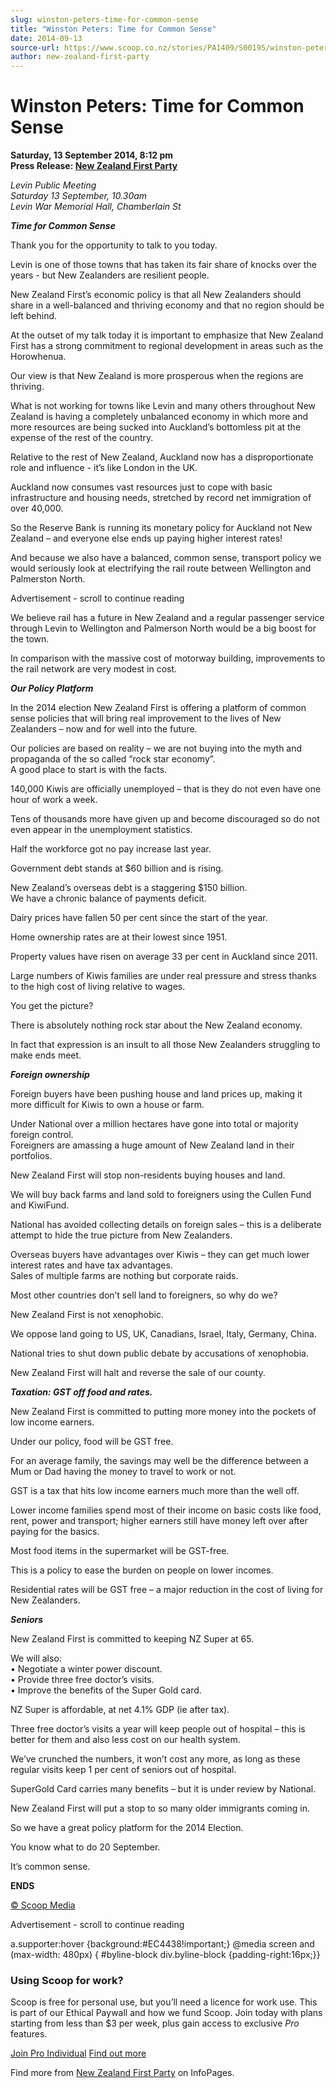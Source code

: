 ```yaml
---
slug: winston-peters-time-for-common-sense
title: "Winston Peters: Time for Common Sense"
date: 2014-09-13
source-url: https://www.scoop.co.nz/stories/PA1409/S00195/winston-peters-time-for-common-sense.htm
author: new-zealand-first-party
---
```

Winston Peters: Time for Common Sense
=====================================

**Saturday, 13 September 2014, 8:12 pm**  
**Press Release: [New Zealand First Party](https://info.scoop.co.nz/New_Zealand_First_Party)**

_Levin Public Meeting  
Saturday 13 September, 10.30am_  
_Levin War Memorial Hall, Chamberlain St_

**_Time for Common Sense_**

Thank you for the opportunity to talk to you today.

Levin is one of those towns that has taken its fair share of knocks over the years - but New Zealanders are resilient people.

New Zealand First’s economic policy is that all New Zealanders should share in a well-balanced and thriving economy and that no region should be left behind.

At the outset of my talk today it is important to emphasize that New Zealand First has a strong commitment to regional development in areas such as the Horowhenua.

Our view is that New Zealand is more prosperous when the regions are thriving.

What is not working for towns like Levin and many others throughout New Zealand is having a completely unbalanced economy in which more and more resources are being sucked into Auckland’s bottomless pit at the expense of the rest of the country.

Relative to the rest of New Zealand, Auckland now has a disproportionate role and influence - it’s like London in the UK.

Auckland now consumes vast resources just to cope with basic infrastructure and housing needs, stretched by record net immigration of over 40,000.

So the Reserve Bank is running its monetary policy for Auckland not New Zealand – and everyone else ends up paying higher interest rates!

And because we also have a balanced, common sense, transport policy we would seriously look at electrifying the rail route between Wellington and Palmerston North.

Advertisement - scroll to continue reading





We believe rail has a future in New Zealand and a regular passenger service through Levin to Wellington and Palmerson North would be a big boost for the town.

In comparison with the massive cost of motorway building, improvements to the rail network are very modest in cost.

**_Our Policy Platform_**

In the 2014 election New Zealand First is offering a platform of common sense policies that will bring real improvement to the lives of New Zealanders – now and for well into the future.

Our policies are based on reality – we are not buying into the myth and propaganda of the so called “rock star economy”.  
A good place to start is with the facts.

140,000 Kiwis are officially unemployed – that is they do not even have one hour of work a week.

Tens of thousands more have given up and become discouraged so do not even appear in the unemployment statistics.

Half the workforce got no pay increase last year.

Government debt stands at $60 billion and is rising.

New Zealand’s overseas debt is a staggering $150 billion.  
We have a chronic balance of payments deficit.

Dairy prices have fallen 50 per cent since the start of the year.

Home ownership rates are at their lowest since 1951.

Property values have risen on average 33 per cent in Auckland since 2011.

Large numbers of Kiwis families are under real pressure and stress thanks to the high cost of living relative to wages.

You get the picture?

There is absolutely nothing rock star about the New Zealand economy.

In fact that expression is an insult to all those New Zealanders struggling to make ends meet.

**_Foreign ownership_**

Foreign buyers have been pushing house and land prices up, making it more difficult for Kiwis to own a house or farm.

Under National over a million hectares have gone into total or majority foreign control.  
Foreigners are amassing a huge amount of New Zealand land in their portfolios.

New Zealand First will stop non-residents buying houses and land.

We will buy back farms and land sold to foreigners using the Cullen Fund and KiwiFund.

National has avoided collecting details on foreign sales – this is a deliberate attempt to hide the true picture from New Zealanders.

Overseas buyers have advantages over Kiwis – they can get much lower interest rates and have tax advantages.  
Sales of multiple farms are nothing but corporate raids.

Most other countries don’t sell land to foreigners, so why do we?

New Zealand First is not xenophobic.

We oppose land going to US, UK, Canadians, Israel, Italy, Germany, China.

National tries to shut down public debate by accusations of xenophobia.

New Zealand First will halt and reverse the sale of our county.

**_Taxation: GST off food and rates._**

New Zealand First is committed to putting more money into the pockets of low income earners.

Under our policy, food will be GST free.

For an average family, the savings may well be the difference between a Mum or Dad having the money to travel to work or not.

GST is a tax that hits low income earners much more than the well off.

Lower income families spend most of their income on basic costs like food, rent, power and transport; higher earners still have money left over after paying for the basics.

Most food items in the supermarket will be GST-free.

This is a policy to ease the burden on people on lower incomes.

Residential rates will be GST free – a major reduction in the cost of living for New Zealanders.

**_Seniors_**

New Zealand First is committed to keeping NZ Super at 65.

We will also:  
• Negotiate a winter power discount.  
• Provide three free doctor’s visits.  
• Improve the benefits of the Super Gold card.

NZ Super is affordable, at net 4.1% GDP (ie after tax).

Three free doctor’s visits a year will keep people out of hospital – this is better for them and also less cost on our health system.

We’ve crunched the numbers, it won’t cost any more, as long as these regular visits keep 1 per cent of seniors out of hospital.

SuperGold Card carries many benefits – but it is under review by National.

New Zealand First will put a stop to so many older immigrants coming in.

So we have a great policy platform for the 2014 Election.

You know what to do 20 September.

It’s common sense.

**ENDS**

[© Scoop Media](http://www.scoop.co.nz/about/terms.html)  

Advertisement - scroll to continue reading



a.supporter:hover {background:#EC4438!important;} @media screen and (max-width: 480px) { #byline-block div.byline-block {padding-right:16px;}}

### Using Scoop for work?

Scoop is free for personal use, but you’ll need a licence for work use. This is part of our Ethical Paywall and how we fund Scoop. Join today with plans starting from less than $3 per week, plus gain access to exclusive _Pro_ features.  
  
[Join Pro Individual](https://pro.scoop.co.nz/Individual/?from=ProIn24) [Find out more](https://pro.scoop.co.nz/using-scoop-for-work/?from=ProIn24)

Find more from [New Zealand First Party](https://info.scoop.co.nz/New_Zealand_First_Party) on InfoPages.